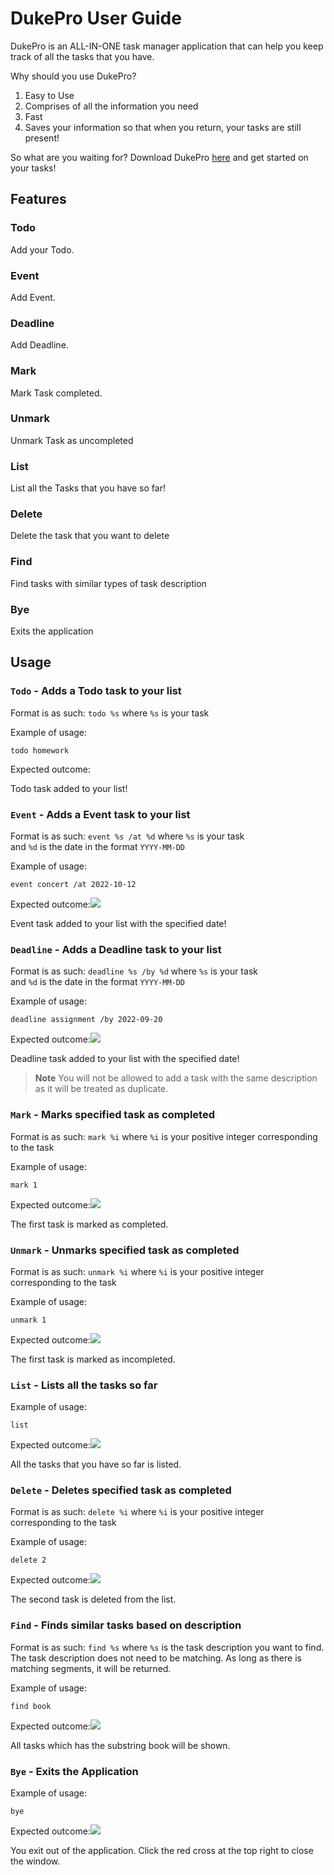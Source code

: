 # DukePro User Guide
DukePro is an ALL-IN-ONE task manager application that can help you keep track of all the tasks that you have.

Why should you use DukePro?
1. Easy to Use
2. Comprises of all the information you need
3. Fast
4. Saves your information so that when you return, your tasks are still present!

So what are you waiting for? Download DukePro [here](https://github.com/prit3010/ip) and get started on your tasks!

## Features 

### Todo

Add your Todo.

### Event

Add Event.

### Deadline

Add Deadline.

### Mark

Mark Task completed.

### Unmark 

Unmark Task as uncompleted

### List

List all the Tasks that you have so far!

### Delete

Delete the task that you want to delete

### Find

Find tasks with similar types of task description

### Bye

Exits the application

## Usage

### `Todo` - Adds a Todo task to your list

Format is as such: `todo %s` where `%s` is your task

Example of usage: 

`todo homework`

Expected outcome:

Todo task added to your list!

### `Event` - Adds a Event task to your list

Format is as such: `event %s /at %d` where `%s` is your task <br>
and `%d` is the date in the format `YYYY-MM-DD`

Example of usage:

`event concert /at 2022-10-12`

Expected outcome:![](images/Event.png)

Event task added to your list with the specified date! 

### `Deadline` - Adds a Deadline task to your list

Format is as such: `deadline %s /by %d` where `%s` is your task <br>
and `%d` is the date in the format `YYYY-MM-DD`

Example of usage:

`deadline assignment /by 2022-09-20`

Expected outcome:![](images/Deadline.png)

Deadline task added to your list with the specified date! 
> **Note**
You will not be allowed to add a task with the same description as it will be treated as duplicate.


### `Mark` - Marks specified task as completed

Format is as such: `mark %i` where `%i` is your positive integer corresponding to the task

Example of usage:

`mark 1`

Expected outcome:![](images/mark.png)

The first task is marked as completed.

### `Unmark` - Unmarks specified task as completed

Format is as such: `unmark %i` where `%i` is your positive integer corresponding to the task

Example of usage:

`unmark 1`

Expected outcome:![](images/unmark.png)

The first task is marked as incompleted.

### `List` - Lists all the tasks so far

Example of usage:

`list`

Expected outcome:![](images/list.png)

All the tasks that you have so far is listed.

### `Delete` - Deletes specified task as completed

Format is as such: `delete %i` where `%i` is your positive integer corresponding to the task

Example of usage:

`delete 2`

Expected outcome:![](images/delete.png)

The second task is deleted from the list.

### `Find` - Finds similar tasks based on description

Format is as such: `find %s` where `%s` is the task description you want to find. <br> The task description does not need to be matching. As long as there is matching segments, it will be returned.

Example of usage:

`find book`

Expected outcome:![](images/find.png)

All tasks which has the substring book will be shown.

### `Bye` - Exits the Application

Example of usage:

`bye`

Expected outcome:![](images/Bye.png)

You exit out of the application. Click the red cross at the top right to close the window.